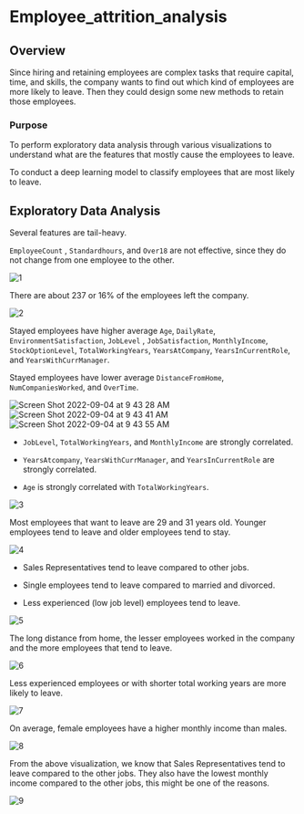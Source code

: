 # Employee_attrition_analysis

## Overview

Since hiring and retaining employees are complex tasks that require capital, time, and skills, the company wants to find out which kind of employees are more likely to leave. Then they could design some new methods to retain those employees.

### Purpose

To perform exploratory data analysis through various visualizations to understand what are the features that mostly cause the employees to leave.

To conduct a deep learning model to classify employees that are most likely to leave.

## Exploratory Data Analysis

Several features are tail-heavy.

`EmployeeCount` , `Standardhours`, and `Over18` are not effective, since they do not change from one employee to the other.

![1](https://user-images.githubusercontent.com/88747464/188317729-a67dd724-e7a4-4dc0-8ef6-a2018b95e6ff.png)

There are about 237 or 16% of the employees left the company.

![2](https://user-images.githubusercontent.com/88747464/188317742-77feeaa0-deb5-44a0-8b47-5d88bcd25882.png)

Stayed employees have higher average `Age`, `DailyRate`, `EnvironmentSatisfaction`,  `JobLevel`	, `JobSatisfaction`, 	`MonthlyIncome`, `StockOptionLevel`, `TotalWorkingYears`,  `YearsAtCompany`, `YearsInCurrentRole`, and `YearsWithCurrManager`.

Stayed employees have lower average `DistanceFromHome`,	`NumCompaniesWorked`,	and `OverTime`.

![Screen Shot 2022-09-04 at 9 43 28 AM](https://user-images.githubusercontent.com/88747464/188317751-9c7673a8-e0fd-4abc-8f71-7e9465f1a838.png)
![Screen Shot 2022-09-04 at 9 43 41 AM](https://user-images.githubusercontent.com/88747464/188317754-812e04a6-a6c4-4914-b5c8-fe585fd8ab41.png)
![Screen Shot 2022-09-04 at 9 43 55 AM](https://user-images.githubusercontent.com/88747464/188317758-33957616-50e3-4d80-aa0b-4e0882f67bd4.png)

* `JobLevel`, `TotalWorkingYears`, and `MonthlyIncome` are strongly correlated.

* `YearsAtcompany`, `YearsWithCurrManager`, and `YearsInCurrentRole` are strongly correlated.

* `Age` is strongly correlated with `TotalWorkingYears`.

![3](https://user-images.githubusercontent.com/88747464/188317762-1eb4204c-30db-44c3-a17a-9a82ff19c6fb.png)

Most employees that want to leave are 29 and 31 years old. Younger employees tend to leave and older employees tend to stay.

![4](https://user-images.githubusercontent.com/88747464/188317768-0aff6711-aa2f-4b32-8ccc-eb26bb216e45.png)

* Sales Representatives tend to leave compared to other jobs.

* Single employees tend to leave compared to married and divorced.

* Less experienced (low job level) employees tend to leave. 

![5](https://user-images.githubusercontent.com/88747464/188317776-9ddc93c5-04f9-4b9a-88ea-402bb68843a8.png)

The long distance from home, the lesser employees worked in the company and the more employees that tend to leave.

![6](https://user-images.githubusercontent.com/88747464/188317780-06473642-f5a9-41da-954e-f9b6cb80ef88.png)

Less experienced employees or with shorter total working years are more likely to leave.

![7](https://user-images.githubusercontent.com/88747464/188317783-a302bdee-0fac-495c-8577-cdd14f797b68.png)

On average, female employees have a higher monthly income than males.

![8](https://user-images.githubusercontent.com/88747464/188317792-cc8beb9a-5222-4508-99c8-21011658f239.png)

From the above visualization, we know that Sales Representatives tend to leave compared to the other jobs. They also have the lowest monthly income compared to the other jobs, this might be one of the reasons.

![9](https://user-images.githubusercontent.com/88747464/188317806-d1aa44e3-d532-4908-a5de-e5e71cd12592.png)













